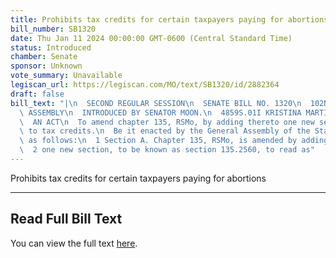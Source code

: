 ```yaml
---
title: Prohibits tax credits for certain taxpayers paying for abortions
bill_number: SB1320
date: Thu Jan 11 2024 00:00:00 GMT-0600 (Central Standard Time)
status: Introduced
chamber: Senate
sponsor: Unknown
vote_summary: Unavailable
legiscan_url: https://legiscan.com/MO/text/SB1320/id/2882364
draft: false
bill_text: "|\n  SECOND REGULAR SESSION\n  SENATE BILL NO. 1320\n  102ND GENERA L\
  \ ASSEMBLY\n  INTRODUCED BY SENATOR MOON.\n  4859S.01I KRISTINA MARTIN, Secretary\n\
  \  AN ACT\n  To amend chapter 135, RSMo, by adding thereto one new section relating\
  \ to tax credits.\n  Be it enacted by the General Assembly of the State of Missouri,\
  \ as follows:\n  1 Section A. Chapter 135, RSMo, is amended by adding thereto\n\
  \  2 one new section, to be known as section 135.2560, to read as"
---
```

Prohibits tax credits for certain taxpayers paying for abortions

---

## Read Full Bill Text

You can view the full text [here](https://legiscan.com/MO/text/SB1320/id/2882364).
